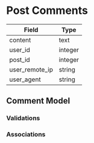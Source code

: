 # Post Comments

| Field                   | Type       |
|-------------------------|------------|
| content				  | text 	   |
| user_id 				  | integer    |
| post_id	 			  | integer	   |
| user_remote_ip		  | string     |
| user_agent			  | string     |


## Comment Model

### Validations

### Associations

